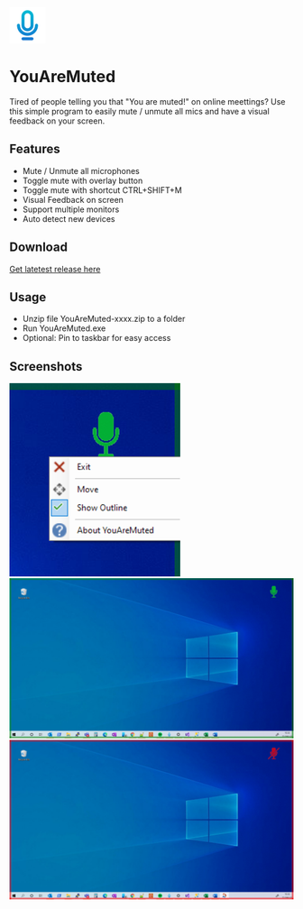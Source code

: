  ![Logo](/GlobalMicMute/Resources/microphone.png) 
 # YouAreMuted 
Tired of people telling you that "You are muted!" on online meettings? Use this simple program to easily mute / unmute all mics and have a visual feedback on your screen.

## Features
* Mute / Unmute all microphones
* Toggle mute with overlay button
* Toggle mute with shortcut CTRL+SHIFT+M
* Visual Feedback on screen
* Support multiple monitors
* Auto detect new devices

## Download
[Get latetest release here](https://github.com/GeorgeArgyrakis/YouAreMuted/releases/latest)

## Usage
* Unzip file YouAreMuted-xxxx.zip to a folder
* Run YouAreMuted.exe
* Optional: Pin to taskbar for easy access

## Screenshots
![dasdad](/Screenshots/Screenshot3.png)
![dasdad](/Screenshots/Screenshot1.png) 
![dasdad](/Screenshots/Screenshot2.png) 
